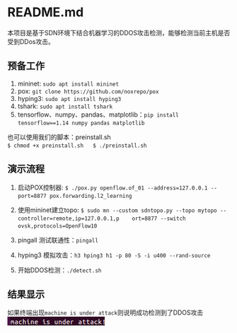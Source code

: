 # README.md

本项目是基于SDN环境下结合机器学习的DDOS攻击检测，能够检测当前主机是否受到DDos攻击。

## 预备工作
1. mininet:  `sudo apt install mininet`
2. pox:  `git clone https://github.com/noxrepo/pox`
3. hyping3: `sudo apt install hyping3`
4. tshark: `sudo apt install tshark`
5. tensorflow、numpy、pandas、matplotlib：`pip install tensorflow==1.14 numpy pandas matplotlib`

也可以使用我们的脚本：preinstall.sh  
`$ chmod +x preinstall.sh  
$ ./preinstall.sh`



## 演示流程
1. 启动POX控制器: `$ ./pox.py openflow.of_01 --address=127.0.0.1 --port=8877 pox.forwarding.l2_learning` 

2. 使用mininet建立topo: `$ sudo mn --custom sdntopo.py --topo mytopo --controller=remote,ip=127.0.0.1,p    ort=8877 --switch ovsk,protocols=OpenFlow10`

3. pingall 测试联通性：`pingall`

4. hyping3 模拟攻击：`h3 hping3 h1 -p 80 -S -i u400 --rand-source`

5. 开始DDOS检测：`./detect.sh`


## 结果显示
如果终端出现`machine is under attack`则说明成功检测到了DDOS攻击
![成功检测](./DDOS检测.png)
